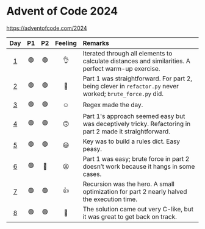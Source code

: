 # Advent of Code 2024

https://adventofcode.com/2024

| Day     | P1             | P2             | Feeling            | Remarks |
|:-------:|:--------------:|:--------------:|:------------------:|:--------|
| [1](01) | :green_circle: | :green_circle: | :ok_hand:          | Iterated through all elements to calculate distances and similarities. A perfect warm-up exercise. |
| [2](02) | :green_circle: | :green_circle: | :shrug:            | Part 1 was straightforward. For part 2, being clever in `refactor.py` never worked; `brute_force.py` did. |
| [3](03) | :green_circle: | :green_circle: | :relaxed:          | Regex made the day. |
| [4](04) | :green_circle: | :green_circle: | :upside_down_face: | Part 1's approach seemed easy but was deceptively tricky. Refactoring in part 2 made it straightforward. |
| [5](05) | :green_circle: | :green_circle: | :smile:            | Key was to build a rules dict. Easy peasy. |
| [6](06) | :green_circle: | :red_circle:   | :tired_face:       | Part 1 was easy; brute force in part 2 doesn’t work because it hangs in some cases. |
| [7](07) | :green_circle: | :green_circle: | :thumbsup:         | Recursion was the hero. A small optimization for part 2 nearly halved the execution time. |
| [8](08) | :green_circle: | :green_circle: | :hand_over_mouth:	 | The solution came out very C-like, but it was great to get back on track. |
